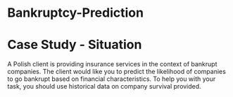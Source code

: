 # Bankruptcy-Prediction
# Case Study - Situation  

A Polish client is providing insurance services in the context of bankrupt companies. The client would like you to predict the likelihood of companies to go bankrupt based on financial characteristics. To help you with your task, you should use historical data on company survival provided.
